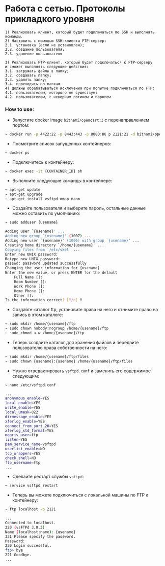 # Работа с сетью. Протоколы прикладкого уровня

```
1) Реализовать клиент, который будет подключаться по SSH и выполнять команды.
2) Настроить с помощью SSH-клиента FTP-сервер: 
2.1. установка (если не установлен); 
2.2. создание пользователя;
2.3. удаление пользователя
```
```
3) Реализовать FTP-клиент, который будет подключаться к FTP-серверу 
и сможет выполнять следующие действия: 
3.1. загружать файлы в папку; 
3.2. создавать папку;
3.3. удалять папку;
3.4. переходить по папкам
4) Должны обрабатываться исключения при попытке подключиться по FTP: 
4.1. пользователем, которого не существует
4.2. пользователем, с неверным логином и паролем
```

### How to use:
* Запустите docker image `bitnami/opencart:3` с перенаправлением портом:
```sh
~ docker run -p 4422:22 -p 8443:443 -p 8080:80 p 2121:21 -d bitnami/opencart:3
```
* Посмотрите список запущенных контейнеров:
```sh
~ docker ps
```
* Подключитесь к контейнеру:
```sh
~ docker exec -it {CONTAINER_ID} sh
```
* Выполните следующие команды в контейнере:
```sh
~ apt-get update
~ apt-get upgrade
~ apt-get install vsftpd nmap nano
```
* Создайте пользователя и выберите пароль, 
остальные данные можно оставить по умолчанию:
```sh
~ sudo adduser {usename}

Adding user `{usename}' ...
Adding new group `{usename}' (1007) ...
Adding new user `{usename}' (1006) with group `{usename}' ...
Creating home directory `/home/{usename}' ...
Copying files from `/etc/skel' ...
Enter new UNIX password:
Retype new UNIX password:
passwd: password updated successfully
Changing the user information for {usename}
Enter the new value, or press ENTER for the default
	Full Name []:
	Room Number []:
	Work Phone []:
	Home Phone []:
	Other []:
Is the information correct? [Y/n] Y
```
* Создайте каталог ftp, установите права на него и отнимите право на запись
 в этом каталоге:
```sh
~ sudo mkdir /home/{usename}/ftp
~ sudo chown nobody:nogroup /home/{usename}/ftp
~ sudo chmod a-w /home/{usename}/ftp
``` 
* Теперь создайте каталог для хранения файлов и передайте пользователю права
собственности на него:
```sh
~ sudo mkdir /home/{usename}/ftp/files
~ sudo chown {usename}:{usename} /home/{usename}/ftp/files
```
* Нужно отредактировать `vsftpd.conf` и заменить его содержимое следующим:
```sh
~ nano /etc/vsftpd.conf

... 
anonymous_enable=YES
local_enable=YES
write_enable=YES
local_umask=022
dirmessage_enable=YES
xferlog_enable=YES
connect_from_port_20=YES
xferlog_std_format=YES
nopriv_user=ftp
listen=YES
pam_service_name=vsftpd
userlist_enable=NO
tcp_wrappers=YES
check_shell=NO
ftp_username=ftp
...
```
* Cделайте рестарт службы `vsftpd`:
```sh
~ service vsftpd restart
```
* Теперь вы можете подключиться с локальной машины по FTP к контейнеру:
```sh
~ ftp localhost -p 2121

...
Connected to localhost.
220 (vsFTPd 3.0.3)
Name (localhost:name): {usename}
331 Please specify the password.
Password:
230 Login successful.
ftp> bye
221 Goodbye.
...
```